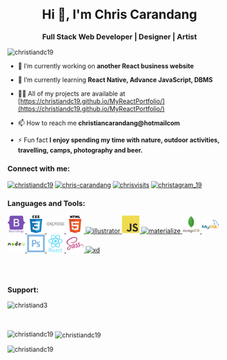 <h1 align="center">Hi 👋, I'm Chris Carandang</h1>
<h3 align="center">Full Stack Web Developer | Designer | Artist</h3>

<p align="left"> <img src="https://komarev.com/ghpvc/?username=christiandc19&label=Profile%20views&color=0e75b6&style=flat" alt="christiandc19" /> </p>

- 🔭 I’m currently working on **another React business website**

- 🌱 I’m currently learning **React Native, Advance JavaScript, DBMS**

- 👨‍💻 All of my projects are available at [https://christiandc19.github.io/MyReactPortfolio/](https://christiandc19.github.io/MyReactPortfolio/)

- 📫 How to reach me **christiancarandang@hotmailcom**

- ⚡ Fun fact **I enjoy spending my time with nature, outdoor activities, travelling, camps, photography and beer.**

<h3 align="left">Connect with me:</h3>
<p align="left">
<a href="https://twitter.com/christiandc19" target="blank"><img align="center" src="https://raw.githubusercontent.com/rahuldkjain/github-profile-readme-generator/master/src/images/icons/Social/twitter.svg" alt="christiandc19" height="30" width="40" /></a>
<a href="https://linkedin.com/in/chris-carandang" target="blank"><img align="center" src="https://raw.githubusercontent.com/rahuldkjain/github-profile-readme-generator/master/src/images/icons/Social/linked-in-alt.svg" alt="chris-carandang" height="30" width="40" /></a>
<a href="https://fb.com/chrisvisits" target="blank"><img align="center" src="https://raw.githubusercontent.com/rahuldkjain/github-profile-readme-generator/master/src/images/icons/Social/facebook.svg" alt="chrisvisits" height="30" width="40" /></a>
<a href="https://instagram.com/christagram_19" target="blank"><img align="center" src="https://raw.githubusercontent.com/rahuldkjain/github-profile-readme-generator/master/src/images/icons/Social/instagram.svg" alt="christagram_19" height="30" width="40" /></a>
</p>

<h3 align="left">Languages and Tools:</h3>
<p align="left"> <a href="https://getbootstrap.com" target="_blank" rel="noreferrer"> <img src="https://raw.githubusercontent.com/devicons/devicon/master/icons/bootstrap/bootstrap-plain-wordmark.svg" alt="bootstrap" width="40" height="40"/> </a> <a href="https://www.w3schools.com/css/" target="_blank" rel="noreferrer"> <img src="https://raw.githubusercontent.com/devicons/devicon/master/icons/css3/css3-original-wordmark.svg" alt="css3" width="40" height="40"/> </a> <a href="https://expressjs.com" target="_blank" rel="noreferrer"> <img src="https://raw.githubusercontent.com/devicons/devicon/master/icons/express/express-original-wordmark.svg" alt="express" width="40" height="40"/> </a> <a href="https://www.w3.org/html/" target="_blank" rel="noreferrer"> <img src="https://raw.githubusercontent.com/devicons/devicon/master/icons/html5/html5-original-wordmark.svg" alt="html5" width="40" height="40"/> </a> <a href="https://www.adobe.com/in/products/illustrator.html" target="_blank" rel="noreferrer"> <img src="https://www.vectorlogo.zone/logos/adobe_illustrator/adobe_illustrator-icon.svg" alt="illustrator" width="40" height="40"/> </a> <a href="https://developer.mozilla.org/en-US/docs/Web/JavaScript" target="_blank" rel="noreferrer"> <img src="https://raw.githubusercontent.com/devicons/devicon/master/icons/javascript/javascript-original.svg" alt="javascript" width="40" height="40"/> </a> <a href="https://materializecss.com/" target="_blank" rel="noreferrer"> <img src="https://raw.githubusercontent.com/prplx/svg-logos/5585531d45d294869c4eaab4d7cf2e9c167710a9/svg/materialize.svg" alt="materialize" width="40" height="40"/> </a> <a href="https://www.mongodb.com/" target="_blank" rel="noreferrer"> <img src="https://raw.githubusercontent.com/devicons/devicon/master/icons/mongodb/mongodb-original-wordmark.svg" alt="mongodb" width="40" height="40"/> </a> <a href="https://www.mysql.com/" target="_blank" rel="noreferrer"> <img src="https://raw.githubusercontent.com/devicons/devicon/master/icons/mysql/mysql-original-wordmark.svg" alt="mysql" width="40" height="40"/> </a> <a href="https://nodejs.org" target="_blank" rel="noreferrer"> <img src="https://raw.githubusercontent.com/devicons/devicon/master/icons/nodejs/nodejs-original-wordmark.svg" alt="nodejs" width="40" height="40"/> </a> <a href="https://www.photoshop.com/en" target="_blank" rel="noreferrer"> <img src="https://raw.githubusercontent.com/devicons/devicon/master/icons/photoshop/photoshop-line.svg" alt="photoshop" width="40" height="40"/> </a> <a href="https://reactjs.org/" target="_blank" rel="noreferrer"> <img src="https://raw.githubusercontent.com/devicons/devicon/master/icons/react/react-original-wordmark.svg" alt="react" width="40" height="40"/> </a> <a href="https://sass-lang.com" target="_blank" rel="noreferrer"> <img src="https://raw.githubusercontent.com/devicons/devicon/master/icons/sass/sass-original.svg" alt="sass" width="40" height="40"/> </a> <a href="https://www.adobe.com/products/xd.html" target="_blank" rel="noreferrer"> <img src="https://cdn.worldvectorlogo.com/logos/adobe-xd.svg" alt="xd" width="40" height="40"/> </a> </p>

<br><br>
<h3 align="left">Support:</h3>
<p><a href="https://www.buymeacoffee.com/christiand3"> <img align="left" src="https://cdn.buymeacoffee.com/buttons/v2/default-yellow.png" height="50" width="210" alt="christiand3" /></a></p><br><br><br>


<p><img align="left" src="https://github-readme-stats.vercel.app/api/top-langs?username=christiandc19&show_icons=true&locale=en&layout=compact" alt="christiandc19" /></p>

<p>&nbsp;<img align="center" src="https://github-readme-stats.vercel.app/api?username=christiandc19&show_icons=true&locale=en" alt="christiandc19" /></p>

<p><img align="center" src="https://github-readme-streak-stats.herokuapp.com/?user=christiandc19&" alt="christiandc19" /></p>


